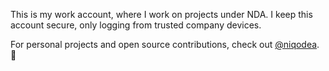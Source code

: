 This is my work account, where I work on projects under NDA.
I keep this account secure, only logging from trusted company devices.

For personal projects and open source contributions, check out [@niqodea](https://github.com/niqodea). 🚀

